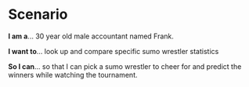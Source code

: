 # Scenario

**I am a**... 30 year old male accountant named Frank.

**I want to**… look up and compare specific sumo wrestler statistics 

**So I can**… so that I can pick a sumo wrestler to cheer for and predict the winners while watching the tournament. 